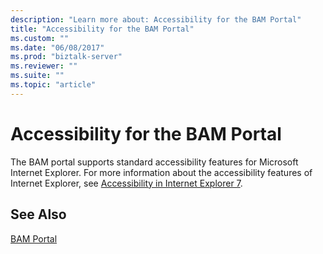 ```yaml
---
description: "Learn more about: Accessibility for the BAM Portal"
title: "Accessibility for the BAM Portal"
ms.custom: ""
ms.date: "06/08/2017"
ms.prod: "biztalk-server"
ms.reviewer: ""
ms.suite: ""
ms.topic: "article"
---
```

# Accessibility for the BAM Portal
The BAM portal supports standard accessibility features for Microsoft Internet Explorer. For more information about the accessibility features of Internet Explorer, see [Accessibility in Internet Explorer 7](https://www.microsoft.com/en-us/Accessibility/windows).  
  
## See Also  
 [BAM Portal](../core/bam-portal.md)
